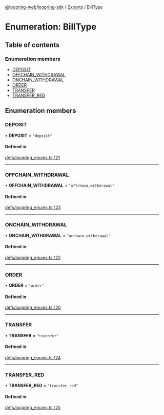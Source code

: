 [@loopring-web/loopring-sdk](../README.md) / [Exports](../modules.md) / BillType

# Enumeration: BillType

## Table of contents

### Enumeration members

- [DEPOSIT](BillType.md#deposit)
- [OFFCHAIN\_WITHDRAWAL](BillType.md#offchain_withdrawal)
- [ONCHAIN\_WITHDRAWAL](BillType.md#onchain_withdrawal)
- [ORDER](BillType.md#order)
- [TRANSFER](BillType.md#transfer)
- [TRANSFER\_RED](BillType.md#transfer_red)

## Enumeration members

### DEPOSIT

• **DEPOSIT** = `"deposit"`

#### Defined in

[defs/loopring_enums.ts:121](https://github.com/Loopring/loopring_sdk/blob/1830d54/src/defs/loopring_enums.ts#L121)

___

### OFFCHAIN\_WITHDRAWAL

• **OFFCHAIN\_WITHDRAWAL** = `"offchain_withdrawal"`

#### Defined in

[defs/loopring_enums.ts:123](https://github.com/Loopring/loopring_sdk/blob/1830d54/src/defs/loopring_enums.ts#L123)

___

### ONCHAIN\_WITHDRAWAL

• **ONCHAIN\_WITHDRAWAL** = `"onchain_withdrawal"`

#### Defined in

[defs/loopring_enums.ts:122](https://github.com/Loopring/loopring_sdk/blob/1830d54/src/defs/loopring_enums.ts#L122)

___

### ORDER

• **ORDER** = `"order"`

#### Defined in

[defs/loopring_enums.ts:120](https://github.com/Loopring/loopring_sdk/blob/1830d54/src/defs/loopring_enums.ts#L120)

___

### TRANSFER

• **TRANSFER** = `"transfer"`

#### Defined in

[defs/loopring_enums.ts:124](https://github.com/Loopring/loopring_sdk/blob/1830d54/src/defs/loopring_enums.ts#L124)

___

### TRANSFER\_RED

• **TRANSFER\_RED** = `"transfer_red"`

#### Defined in

[defs/loopring_enums.ts:125](https://github.com/Loopring/loopring_sdk/blob/1830d54/src/defs/loopring_enums.ts#L125)
